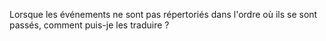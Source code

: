 Lorsque les événements ne sont pas répertoriés dans l'ordre où ils se sont passés, comment puis-je les traduire ?